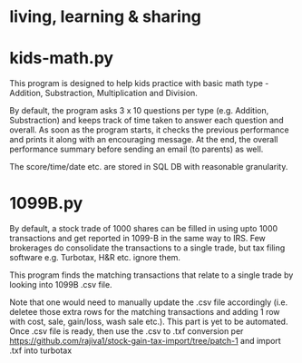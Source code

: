 # living, learning & sharing 

kids-math.py 
============
This program is designed to help kids practice with basic math type - Addition, Substraction, Multiplication and Division. 

By default, the program asks 3 x 10 questions per type (e.g. Addition, Substraction) and keeps track of time taken to answer each question and overall. As soon as the program starts, it checks the previous performance and prints it along with an encouraging message. At the end, the overall performance summary before sending an email (to parents) as well.

The score/time/date etc. are stored in SQL DB with reasonable granularity.  


1099B.py
========
By default, a stock trade of 1000 shares can be filled in using upto 1000 transactions and get reported in 1099-B in the same way to IRS. Few brokerages do consolidate the transactions to a single trade, but tax filing software e.g. Turbotax, H&R etc. ignore them. 

This program finds the matching transactions that relate to a single trade by looking into 1099B .csv file.

Note that one would need to manually update the .csv file accordingly (i.e. deletee those extra rows for the matching transactions and adding 1 row with cost, sale, gain/loss, wash sale etc.). This part is yet to be automated. 
Once .csv file is ready, then use the .csv to .txf conversion per https://github.com/rajiva1/stock-gain-tax-import/tree/patch-1 and import .txf into turbotax 
